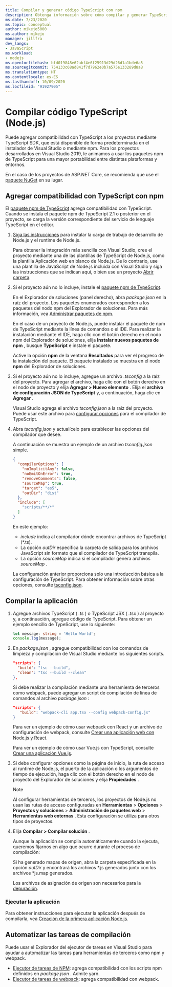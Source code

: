 ```yaml
---
title: Compilar y generar código TypeScript con npm
description: Obtenga información sobre cómo compilar y generar TypeScript en Visual Studio.
ms.date: 7/23/2020
ms.topic: conceptual
author: mikejo5000
ms.author: mikejo
manager: jillfra
dev_langs:
- JavaScript
ms.workload:
- nodejs
ms.openlocfilehash: bfd019848e62abf4e6f25913d29d26d1a1bde6a5
ms.sourcegitcommit: 754133c68ad841f7d7962e0b7a575e133289d8a8
ms.translationtype: HT
ms.contentlocale: es-ES
ms.lasthandoff: 10/09/2020
ms.locfileid: "91927905"
---
```

# <a name="compile-typescript-code-nodejs"></a>Compilar código TypeScript (Node.js)

Puede agregar compatibilidad con TypeScript a los proyectos mediante TypeScript SDK, que está disponible de forma predeterminada en el instalador de Visual Studio o mediante npm. Para los proyectos desarrollados en Visual Studio 2019, le animamos a usar los paquetes npm de TypeScript para una mayor portabilidad entre distintas plataformas y entornos.

En el caso de los proyectos de ASP.NET Core, se recomienda que use el [paquete NuGet](../javascript/compile-typescript-code-nuget.md) en su lugar.

## <a name="add-typescript-support-using-npm"></a>Agregar compatibilidad con TypeScript con npm

El [paquete npm de TypeScript](https://www.npmjs.com/package/typescript) agrega compatibilidad con TypeScript. Cuando se instala el paquete npm de TypeScript 2.1 o posterior en el proyecto, se carga la versión correspondiente del servicio de lenguaje TypeScript en el editor.

1. [Siga las instrucciones](../ide/quickstart-nodejs.md?toc=%252fvisualstudio%252fjavascript%252ftoc.json) para instalar la carga de trabajo de desarrollo de Node.js y el runtime de Node.js.

   Para obtener la integración más sencilla con Visual Studio, cree el proyecto mediante una de las plantillas de TypeScript de Node.js, como la plantilla Aplicación web en blanco de Node.js. De lo contrario, use una plantilla de JavaScript de Node.js incluida con Visual Studio y siga las instrucciones que se indican aquí, o bien use un proyecto [Abrir carpeta](../javascript/develop-javascript-code-without-solutions-projects.md).

1. Si el proyecto aún no lo incluye, instale el [paquete npm de TypeScript](https://www.npmjs.com/package/typescript).

   En el Explorador de soluciones (panel derecho), abra *package.json* en la raíz del proyecto. Los paquetes enumerados corresponden a los paquetes del nodo npm del Explorador de soluciones. Para más información, vea [Administrar paquetes de npm](../javascript/npm-package-management.md).

   En el caso de un proyecto de Node.js, puede instalar el paquete de npm de TypeScript mediante la línea de comandos o el IDE. Para realizar la instalación mediante el IDE, haga clic con el botón derecho en el nodo npm del Explorador de soluciones, elija **Instalar nuevos paquetes de npm** , busque **TypeScript** e instale el paquete.

   Active la opción **npm** de la ventana **Resultados** para ver el progreso de la instalación del paquete. El paquete instalado se muestra en el nodo **npm** del Explorador de soluciones.

1. Si el proyecto aún no lo incluye, agregue un archivo *.tsconfig* a la raíz del proyecto. Para agregar el archivo, haga clic con el botón derecho en el nodo de proyecto y elija **Agregar > Nuevo elemento** . Elija el **archivo de configuración JSON de TypeScript** y, a continuación, haga clic en **Agregar** .

   Visual Studio agrega el archivo *tsconfig.json* a la raíz del proyecto. Puede usar este archivo para [configurar opciones](https://www.typescriptlang.org/docs/handbook/tsconfig-json.html) para el compilador de TypeScript.

1. Abra *tsconfig.json* y actualícelo para establecer las opciones del compilador que desee.

   A continuación se muestra un ejemplo de un archivo *tsconfig.json* simple.

   ```json
   {
     "compilerOptions": {
       "noImplicitAny": false,
       "noEmitOnError": true,
       "removeComments": false,
       "sourceMap": true,
       "target": "es5",
       "outDir": "dist"
     },
     "include": [
       "scripts/**/*"
     ]
   }
   ```

   En este ejemplo:
   - *include* indica al compilador dónde encontrar archivos de TypeScript (*.ts).
   - La opción *outDir* especifica la carpeta de salida para los archivos JavaScript sin formato que el compilador de TypeScript transpila.
   - La opción *sourceMap* indica si el compilador genera archivos *sourceMap* .

   La configuración anterior proporciona solo una introducción básica a la configuración de TypeScript. Para obtener información sobre otras opciones, consulte [tsconfig.json](https://www.typescriptlang.org/docs/handbook/tsconfig-json.html).

## <a name="build-the-application"></a>Compilar la aplicación

1. Agregue archivos TypeScript ( *.ts* ) o TypeScript JSX ( *.tsx* ) al proyecto y, a continuación, agregue código de TypeScript. Para obtener un ejemplo sencillo de TypeScript, use lo siguiente:

   ```typescript
   let message: string = 'Hello World';
   console.log(message);
   ```

1. En *package.json* , agregue compatibilidad con los comandos de limpieza y compilación de Visual Studio mediante los siguientes scripts.

   ```json
   "scripts": {
     "build": "tsc --build",
     "clean": "tsc --build --clean"
   },
   ```

   Si debe realizar la compilación mediante una herramienta de terceros como webpack, puede agregar un script de compilación de línea de comandos al archivo *package.json* :

   ```json
   "scripts": {
      "build": "webpack-cli app.tsx --config webpack-config.js"
   }
   ```

   Para ver un ejemplo de cómo usar webpack con React y un archivo de configuración de webpack, consulte [Crear una aplicación web con Node.js y React](../javascript/tutorial-nodejs-with-react-and-jsx.md).

   Para ver un ejemplo de cómo usar Vue.js con TypeScript, consulte [Crear una aplicación Vue.js](/javascript/create-application-with-vuejs).

1. Si debe configurar opciones como la página de inicio, la ruta de acceso al runtime de Node.js, el puerto de la aplicación o los argumentos de tiempo de ejecución, haga clic con el botón derecho en el nodo de proyecto del Explorador de soluciones y elija **Propiedades** .

   >[!NOTE]
   > Al configurar herramientas de terceros, los proyectos de Node.js no usan las rutas de acceso configuradas en **Herramientas** > **Opciones** > **Proyectos y soluciones** > **Administración de paquetes web** > **Herramientas web externas** . Esta configuración se utiliza para otros tipos de proyectos.

1. Elija **Compilar > Compilar solución** .

   Aunque la aplicación se compila automáticamente cuando la ejecuta, queremos fijarnos en algo que ocurre durante el proceso de compilación:

   Si ha generado mapas de origen, abra la carpeta especificada en la opción *outDir* y encontrará los archivos \*.js generados junto con los archivos \*js.map generados.

   Los archivos de asignación de origen son necesarios para la [depuración](../javascript/debug-nodejs.md).

### <a name="run-the-application"></a>Ejecutar la aplicación

Para obtener instrucciones para ejecutar la aplicación después de compilarla, vea [Creación de la primera aplicación Node.js](/visualstudio/ide/quickstart-nodejs?toc=%2Fvisualstudio%2Fjavascript%2Ftoc.json#run-the-application).

## <a name="automate-build-tasks"></a>Automatizar las tareas de compilación

Puede usar el Explorador del ejecutor de tareas en Visual Studio para ayudar a automatizar las tareas para herramientas de terceros como npm y webpack.

- [Ejecutor de tareas de NPM](https://marketplace.visualstudio.com/items?itemName=MadsKristensen.NPMTaskRunner): agrega compatibilidad con los scripts npm definidos en *package.json* . Admite yarn.
- [Ejecutor de tareas de webpack](https://marketplace.visualstudio.com/items?itemName=MadsKristensen.WebPackTaskRunner): agrega compatibilidad con webpack.